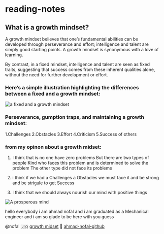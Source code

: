 # reading-notes

## What is a growth mindset?
A growth mindset believes that one’s fundamental abilities can be developed through perseverance and effort; intelligence and talent are simply good starting points. A growth mindset is synonymous with a love of learning.

By contrast, in a fixed mindset, intelligence and talent are seen as fixed traits, suggesting that success comes from these inherent qualities alone, without the need for further development or effort.

### Here’s a simple illustration highlighting the differences between a fixed and a growth mindset:
![a fixed and a growth mindset](https://3kllhk1ibq34qk6sp3bhtox1-wpengine.netdna-ssl.com/wp-content/uploads/NewGrowthMindset2-240x300.png)

### Perseverance, gumption traps, and maintaining a growth mindset:
1.Challenges 
2.Obstacles
3.Effort
4.Criticism
5.Success of others

### from my opinon about a growth midset:

1. I think that is no one have zero  problems 
But there are two types of people
Kind who faces this problem and is determined to solve the problem
The other type did not face its problems

2. i think if we had a Challenges a Obstacles
we must face it and be strong and be strigule 
to get Success

3. I think that we should always nourish our mind with positive things

![A prosperous mind](https://khabar-news.net/wp-content/uploads/2018/07/IMG-20180709-WA0009.jpg)


hello everybody i am ahmad nofal and i am graduated as a Mechanical engineer and i am so glade to be here with you guess

@nofal 🇯🇴   [growth midset](https://www.atlassian.com/blog/inside-atlassian/growth-mindset) 🧠 [ahmad-nofal-github](https://github.com/abu-nofal:pray:)
